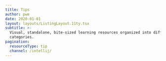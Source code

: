```yaml
---
title: Tips
author: pwe
date: 2020-01-01
layout: layouts/ListingLayout.11ty.tsx
subtitle: >-
  Visual, standalone, bite-sized learning resources organized into different
  categories.
pagination:
  resourceType: tip
  channel: /intellij/
---
```


